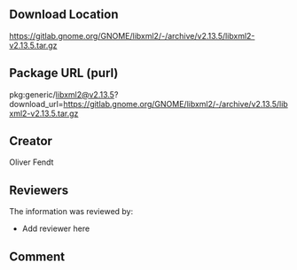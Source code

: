 ## Download Location

https://gitlab.gnome.org/GNOME/libxml2/-/archive/v2.13.5/libxml2-v2.13.5.tar.gz

## Package URL (purl)

pkg:generic/libxml2@v2.13.5?download_url=https://gitlab.gnome.org/GNOME/libxml2/-/archive/v2.13.5/libxml2-v2.13.5.tar.gz

## Creator

Oliver Fendt

## Reviewers

The information was reviewed by:

* Add reviewer here

## Comment

